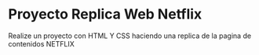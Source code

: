 # Proyecto Replica Web Netflix

Realize un proyecto con HTML Y CSS haciendo una replica de la pagina de contenidos NETFLIX
